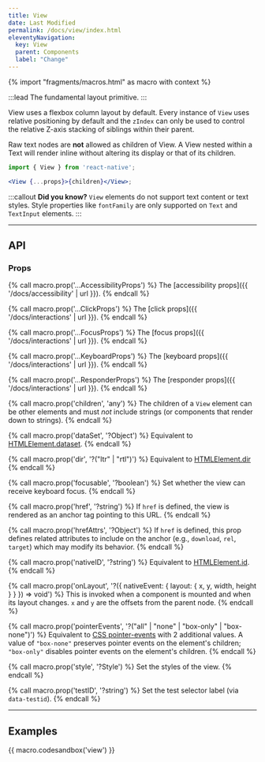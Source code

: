 ```yaml
---
title: View
date: Last Modified
permalink: /docs/view/index.html
eleventyNavigation:
  key: View
  parent: Components
  label: "Change"
---
```


{% import "fragments/macros.html" as macro with context %}

:::lead
The fundamental layout primitive.
:::

View uses a flexbox column layout by default. Every instance of `View` uses relative positioning by default and the `zIndex` can only be used to control the relative Z-axis stacking of siblings within their parent.

Raw text nodes are **not** allowed as children of View. A View nested within a Text will render inline without altering its display or that of its children.

```jsx
import { View } from 'react-native';

<View {...props}>{children}</View>;
```

:::callout
**Did you know?** `View` elements do not support text content or text styles. Style properties like `fontFamily` are only supported on `Text` and `TextInput` elements.
:::

---

## API

### Props

{% call macro.prop('...AccessibilityProps') %}
The [accessibility props]({{ '/docs/accessibility' | url }}).
{% endcall %}

{% call macro.prop('...ClickProps') %}
The [click props]({{ '/docs/interactions' | url }}).
{% endcall %}

{% call macro.prop('...FocusProps') %}
The [focus props]({{ '/docs/interactions' | url }}).
{% endcall %}

{% call macro.prop('...KeyboardProps') %}
The [keyboard props]({{ '/docs/interactions' | url }}).
{% endcall %}

{% call macro.prop('...ResponderProps') %}
The [responder props]({{ '/docs/interactions' | url }}).
{% endcall %}

{% call macro.prop('children', 'any') %}
The children of a `View` element can be other elements and must *not* include strings (or components that render down to strings).
{% endcall %}

{% call macro.prop('dataSet', '?Object') %}
Equivalent to [HTMLElement.dataset](https://developer.mozilla.org/en-US/docs/Web/API/HTMLOrForeignElement/dataset).
{% endcall %}

{% call macro.prop('dir', '?("ltr" | "rtl")') %}
Equivalent to [HTMLElement.dir](https://developer.mozilla.org/en-US/docs/Web/HTML/Global_attributes/dir)
{% endcall %}

{% call macro.prop('focusable', '?boolean') %}
Set whether the view can receive keyboard focus.
{% endcall %}

{% call macro.prop('href', '?string') %}
If `href` is defined, the view is rendered as an anchor tag pointing to this URL.
{% endcall %}

{% call macro.prop('hrefAttrs', '?Object') %}
If `href` is defined, this prop defines related attributes to include on the anchor (e.g., `download`, `rel`, `target`) which may modify its behavior.
{% endcall %}

{% call macro.prop('nativeID', '?string') %}
Equivalent to [HTMLElement.id](https://developer.mozilla.org/en-US/docs/Web/HTML/Global_attributes/id).
{% endcall %}

{% call macro.prop('onLayout', '?({ nativeEvent: { layout: { x, y, width, height } } }) => void') %}
This is invoked when a component is mounted and when its layout changes. `x` and `y` are the offsets from the parent node.
{% endcall %}

{% call macro.prop('pointerEvents', '?("all" | "none" | "box-only" | "box-none")') %}
Equivalent to [CSS pointer-events](https://developer.mozilla.org/en-US/docs/Web/CSS/pointer-events) with 2 additional values. A value of `"box-none"` preserves pointer events on the element's children; `"box-only"` disables pointer events on the element's children.
{% endcall %}

{% call macro.prop('style', '?Style') %}
Set the styles of the view.
{% endcall %}

{% call macro.prop('testID', '?string') %}
Set the test selector label (via `data-testid`).
{% endcall %}

---

## Examples

{{ macro.codesandbox('view') }}
